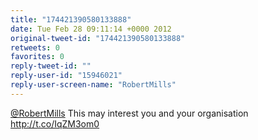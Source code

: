 ```yaml
---
title: "174421390580133888"
date: Tue Feb 28 09:11:14 +0000 2012
original-tweet-id: "174421390580133888"
retweets: 0
favorites: 0
reply-tweet-id: ""
reply-user-id: "15946021"
reply-user-screen-name: "RobertMills"
---
```

<a href="https://twitter.com/RobertMills">@RobertMills</a> This may interest you and your organisation http://t.co/IqZM3om0
